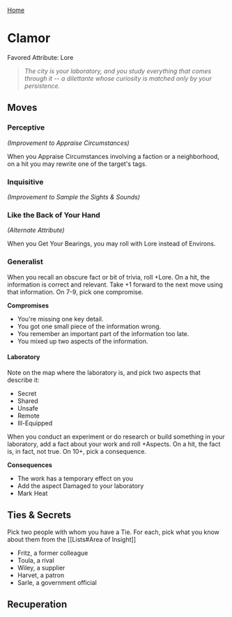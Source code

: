 [Home](../index.md)

# Clamor
Favored Attribute: Lore

> *The city is your laboratory, and you study everything that comes through it -- a dilettante whose curiosity is matched only by your persistence.*

## Moves

### Perceptive 
*(Improvement to Appraise Circumstances)*

When you Appraise Circumstances involving a faction or a neighborhood, on a hit you may rewrite one of the target's tags.

### Inquisitive 
*(Improvement to Sample the Sights & Sounds)*

### Like the Back of Your Hand 
*(Alternate Attribute)*

When you Get Your Bearings, you may roll with Lore instead of Environs.

### Generalist
When you recall an obscure fact or bit of trivia, roll +Lore. On a hit, the information is correct and relevant. Take +1 forward to the next move using that information. On 7-9, pick one compromise.

**Compromises**
- You're missing one key detail.
- You got one small piece of the information wrong.
- You remember an important part of the information too late.
- You mixed up two aspects of the information.


#### Laboratory
Note on the map where the laboratory is, and pick two aspects that describe it:
- Secret
- Shared
- Unsafe
- Remote
- Ill-Equipped

When you conduct an experiment or do research or build something in your laboratory, add a fact about your work and roll +Aspects. On a hit, the fact is, in fact, not true. On 10+, pick a consequence.

**Consequences**
- The work has a temporary effect on you
- Add the aspect Damaged to your laboratory
- Mark Heat

## Ties & Secrets
Pick two people with whom you have a Tie. For each, pick what you know about them from the [[Lists#Area of Insight]]
- Fritz, a former colleague
- Toula, a rival
- Wiley, a supplier
- Harvet, a patron
- Sarle, a government official

## Recuperation